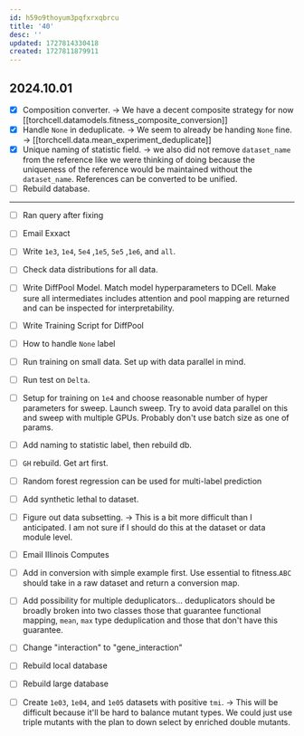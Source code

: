 ```yaml
---
id: h59o9thoyum3pqfxrxqbrcu
title: '40'
desc: ''
updated: 1727814330418
created: 1727811879911
---
```

## 2024.10.01

- [x] Composition converter. → We have a decent composite strategy for now [[torchcell.datamodels.fitness_composite_conversion]]
- [x] Handle `None` in deduplicate. → We seem to already be handing `None` fine. → [[torchcell.data.mean_experiment_deduplicate]]
- [x] Unique naming of statistic field. → we also did not remove `dataset_name` from the reference like we were thinking of doing because the uniqueness of the reference would be maintained without the `dataset_name`. References can be converted to be unified.
- [ ] Rebuild database.

***

- [ ] Ran query after fixing
- [ ] Email Exxact

- [ ] Write `1e3`, `1e4`, `5e4` ,`1e5`, `5e5` ,`1e6`, and `all`.
- [ ] Check data distributions for all data.

- [ ] Write DiffPool Model. Match model hyperparameters to DCell. Make sure all intermediates includes attention and pool mapping are returned and can be inspected for interpretability.
- [ ] Write Training Script for DiffPool
- [ ] How to handle `None` label
- [ ] Run training on small data. Set up with data parallel in mind.
- [ ] Run test on `Delta`.

- [ ] Setup for training on `1e4` and choose reasonable number of hyper parameters for sweep. Launch sweep. Try to avoid data parallel on this and sweep with multiple GPUs. Probably don't use batch size as one of params.

- [ ] Add naming to statistic label, then rebuild db.

- [ ] `GH` rebuild. Get art first.
- [ ] Random forest regression can be used for multi-label prediction

- [ ] Add synthetic lethal to dataset.
- [ ] Figure out data subsetting. → This is a bit more difficult than I anticipated. I am not sure if I should do this at the dataset or data module level.

- [ ] Email Illinois Computes
- [ ] Add in conversion with simple example first. Use essential to fitness.`ABC` should take in a raw dataset and return a conversion map.
- [ ] Add possibility for multiple deduplicators... deduplicators should be broadly broken into two classes those that guarantee functional mapping, `mean`, `max` type deduplication and those that don't have this guarantee.
- [ ] Change "interaction" to "gene_interaction"
- [ ] Rebuild local database
- [ ] Rebuild large database

- [ ] Create `1e03`, `1e04`, and `1e05` datasets with positive `tmi`. → This will be difficult because it'll be hard to balance mutant types. We could just use triple mutants with the plan to down select by enriched double mutants.
